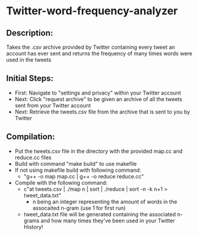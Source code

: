 # Twitter-word-frequency-analyzer
## Description:
Takes the .csv archive provided by Twitter containing every tweet an account has ever sent and returns the frequency of many times words were used in the tweets
## Initial Steps:
- First: Navigate to "settings and privacy" within your Twitter account
- Next:  Click "request archive" to be given an archive of all the tweets sent from your Twitter account
- Next:  Retrieve the tweets.csv file from the archive that is sent to you by Twitter
## Compilation:
- Put the tweets.csv file in the directory with the provided map.cc and reduce.cc files
- Build with command "make build" to use makefile
- If not using makefile build with following command:
   - "g++ -o  map map.cc | g++ -o reduce reduce.cc"
- Compile with the following command:
  - c"at tweets.csv | ./map n | sort | ./reduce | sort -n -k n+1  > tweet_data.txt"
    - n being an integer representing the amount of words in the assocaited n-gram (use 1 for first run)  
  - tweet_data.txt file will be generated containing the associated n-grams and how many times they've been used in your Twitter History!
